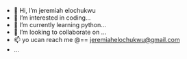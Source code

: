 - 👋 Hi, I’m jeremiah elochukwu
- 👀 I’m interested in coding...
- 🌱 I’m currently learning python...
- 💞️ I’m looking to collaborate on ...
- 📫 yo ucan reach me @== jeremiahelochukwu@gmail.com
-  ...

<!---
jeremiahelochukwu/jeremiahelochukwu is a ✨ special ✨ repository because its `README.md` (this file) appears on your GitHub profile.
You can click the Preview link to take a look at your changes.
--->
